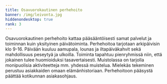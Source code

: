 ```yaml
---
title: Osavuorokautinen perhehoito
banner: /img/leivonta.jpg
hiddenondesktop: true
rank: 3
---
```

Osavuorokautinen perhehoito kattaa pääsääntöisesti samat palvelut ja toiminnan kuin yksityinen päivätoiminta. Perhehoitoa tarjotaan arkipäivisin klo 9-16. Päivään kuuluu aamupala, lounas ja iltapäiväkahvit sekä mahdollisuus peseytyä ja ulkoilla. Toiminta tapahtuu pienryhmissä niin, että jokainen tulee huomioiduksi tasavertaisesti. Muistolassa on tarjolla monipuolisia aktiviteetteja mm. yhdessä muistelua. Mielekäs tekeminen perustuu asiakkaiden omaan elämänhistoriaan. Perhehoitoon pääsystä päättää kotikunnan asiakasohjaus.
